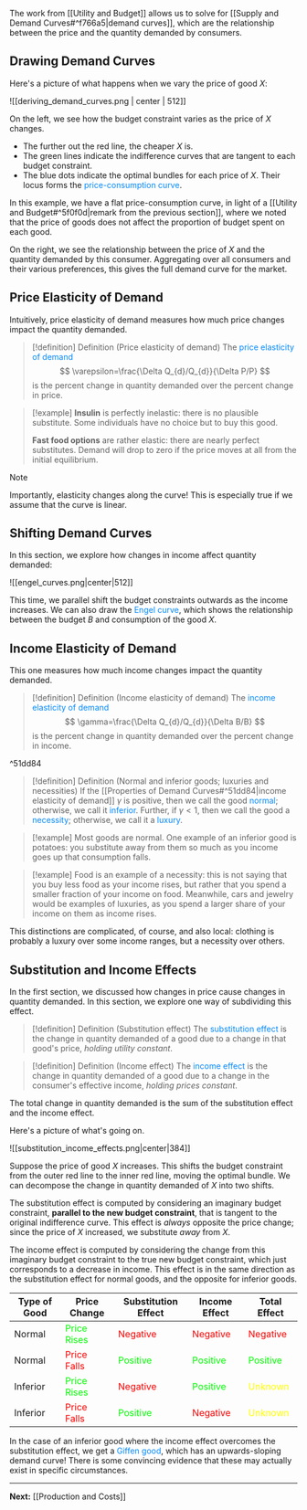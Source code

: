 The work from [[Utility and Budget]] allows us to solve for [[Supply and Demand Curves#^f766a5|demand curves]], which are the relationship between the price and the quantity demanded by consumers.

## Drawing Demand Curves

Here's a picture of what happens when we vary the price of good $X$:

![[deriving_demand_curves.png | center | 512]]

On the left, we see how the budget constraint varies as the price of $X$ changes.

* The further out the red line, the cheaper $X$ is.
* The green lines indicate the indifference curves that are tangent to each budget constraint.
* The blue dots indicate the optimal bundles for each price of $X$. Their locus forms the <span style="color:#0088ff">price-consumption curve</span>.

In this example, we have a flat price-consumption curve, in light of a [[Utility and Budget#^5f0f0d|remark from the previous section]], where we noted that the price of goods does not affect the proportion of budget spent on each good.

On the right, we see the relationship between the price of $X$ and the quantity demanded by this consumer. Aggregating over all consumers and their various preferences, this gives the full demand curve for the market.

## Price Elasticity of Demand

Intuitively, price elasticity of demand measures how much price changes impact the quantity demanded.

> [!definition] Definition (Price elasticity of demand)
> The <span style="color:#0088ff">price elasticity of demand</span>
> $$
> \varepsilon=\frac{\Delta Q_{d}/Q_{d}}{\Delta P/P}
> $$
> is the percent change in quantity demanded over the percent change in price.

> [!example]
> **Insulin** is perfectly inelastic: there is no plausible substitute. Some individuals have no choice but to buy this good.
> 
> **Fast food options** are rather elastic: there are nearly perfect substitutes. Demand will drop to zero if the price moves at all from the initial equilibrium.

> [!note]
> Importantly, elasticity changes along the curve! This is especially true if we assume that the curve is linear.
## Shifting Demand Curves

In this section, we explore how changes in income affect quantity demanded:

![[engel_curves.png|center|512]]

This time, we parallel shift the budget constraints outwards as the income increases. We can also draw the <span style="color:#0088ff">Engel curve</span>, which shows the relationship between the budget $B$ and consumption of the good $X$.
## Income Elasticity of Demand

This one measures how much income changes impact the quantity demanded.

> [!definition] Definition (Income elasticity of demand)
> The <span style="color:#0088ff">income elasticity of demand</span>
> $$
> \gamma=\frac{\Delta Q_{d}/Q_{d}}{\Delta B/B}
> $$
> is the percent change in quantity demanded over the percent change in income.

^51dd84

> [!definition] Definition (Normal and inferior goods; luxuries and necessities)
> If the [[Properties of Demand Curves#^51dd84|income elasticity of demand]] $\gamma$ is positive, then we call the good <span style="color:#0088ff">normal</span>; otherwise, we call it <span style="color:#0088ff">inferior</span>. Further, if $\gamma<1$, then we call the good a <span style="color:#0088ff">necessity</span>; otherwise, we call it a <span style="color:#0088ff">luxury</span>.

> [!example]
> Most goods are normal. One example of an inferior good is potatoes: you substitute away from them so much as you income goes up that consumption falls.

> [!example]
> Food is an example of a necessity: this is not saying that you buy less food as your income rises, but rather that you spend a smaller fraction of your income on food. Meanwhile, cars and jewelry would be examples of luxuries, as you spend a larger share of your income on them as income rises. 

This distinctions are complicated, of course, and also local: clothing is probably a luxury over some income ranges, but a necessity over others.
## Substitution and Income Effects

In the first section, we discussed how changes in price cause changes in quantity demanded. In this section, we explore one way of subdividing this effect. 

> [!definition] Definition (Substitution effect)
> The <span style="color:#0088ff">substitution effect</span> is the change in quantity demanded of a good due to a change in that good's price, *holding utility constant*.

> [!definition] Definition (Income effect)
> The <span style="color:#0088ff">income effect</span> is the change in quantity demanded of a good due to a change in the consumer's effective income, *holding prices constant*.

The total change in quantity demanded is the sum of the substitution effect and the income effect.

Here's a picture of what's going on.

![[substitution_income_effects.png|center|384]]

Suppose the price of good $X$ increases. This shifts the budget constraint from the outer red line to the inner red line, moving the optimal bundle. We can decompose the change in quantity demanded of $X$ into two shifts.

The substitution effect is computed by considering an imaginary budget constraint, **parallel to the new budget constraint**, that is tangent to the original indifference curve. This effect is *always* opposite the price change; since the price of $X$ increased, we substitute *away* from $X$.

The income effect is computed by considering the change from this imaginary budget constraint to the true new budget constraint, which just corresponds to a decrease in income. This effect is in the same direction as the substitution effect for normal goods, and the opposite for inferior goods.

| Type of Good | Price Change | Substitution Effect | Income Effect | Total Effect |
| ------------ | ------------ | ------------------- | ------------- | ------------ |
| Normal       | <font style="color:lime">Price Rises</font>  | <font style="color:red">Negative</font>            | <font style="color:red">Negative</font>      | <font style="color:red">Negative</font>    |
| Normal       | <font style="color:red">Price Falls</font>  | <font style="color:lime">Positive</font>            | <font style="color:lime">Positive</font>      | <font style="color:lime">Positive</font>    |
| Inferior     | <font style="color:lime">Price Rises</font>  | <font style="color:red">Negative</font>            | <font style="color:lime">Positive</font>      | <font style="color:yellow">Unknown</font>     |
| Inferior     | <font style="color:red">Price Falls</font>  | <font style="color:lime">Positive</font>            | <font style="color:red">Negative</font>      | <font style="color:yellow">Unknown</font>     |

In the case of an inferior good where the income effect overcomes the substitution effect, we get a <span style="color:#0088ff">Giffen good</span>, which has an upwards-sloping demand curve! There is some convincing evidence that these may actually exist in specific circumstances.

---

**Next:** [[Production and Costs]]
